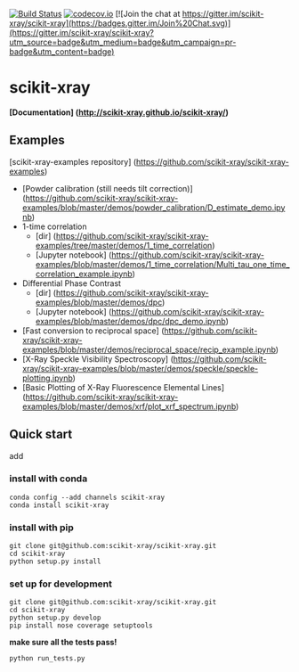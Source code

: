 [![Build Status](https://travis-ci.org/scikit-xray/scikit-xray.svg?branch=master)](https://travis-ci.org/scikit-xray/scikit-xray)
[![codecov.io](http://codecov.io/github/scikit-xray/scikit-xray/coverage.svg?branch=master)](http://codecov.io/github/scikit-xray/scikit-xray?branch=master)
[![Join the chat at https://gitter.im/scikit-xray/scikit-xray](https://badges.gitter.im/Join%20Chat.svg)](https://gitter.im/scikit-xray/scikit-xray?utm_source=badge&utm_medium=badge&utm_campaign=pr-badge&utm_content=badge)

# scikit-xray

**[Documentation] (http://scikit-xray.github.io/scikit-xray/)**

## Examples
[scikit-xray-examples repository] (https://github.com/scikit-xray/scikit-xray-examples)

- [Powder calibration (still needs tilt correction)] (https://github.com/scikit-xray/scikit-xray-examples/blob/master/demos/powder_calibration/D_estimate_demo.ipynb)
- 1-time correlation
  - [dir] (https://github.com/scikit-xray/scikit-xray-examples/tree/master/demos/1_time_correlation)
  - [Jupyter notebook] (https://github.com/scikit-xray/scikit-xray-examples/blob/master/demos/1_time_correlation/Multi_tau_one_time_correlation_example.ipynb)
- Differential Phase Contrast
  - [dir] (https://github.com/scikit-xray/scikit-xray-examples/blob/master/demos/dpc)
  - [Jupyter notebook] (https://github.com/scikit-xray/scikit-xray-examples/blob/master/demos/dpc/dpc_demo.ipynb)
- [Fast conversion to reciprocal space] (https://github.com/scikit-xray/scikit-xray-examples/blob/master/demos/reciprocal_space/recip_example.ipynb)
- [X-Ray Speckle Visibility Spectroscopy] (https://github.com/scikit-xray/scikit-xray-examples/blob/master/demos/speckle/speckle-plotting.ipynb)
- [Basic Plotting of X-Ray Fluorescence Elemental Lines] (https://github.com/scikit-xray/scikit-xray-examples/blob/master/demos/xrf/plot_xrf_spectrum.ipynb)

## Quick start
add

### install with conda

```
conda config --add channels scikit-xray
conda install scikit-xray
```

### install with pip

```
git clone git@github.com:scikit-xray/scikit-xray.git
cd scikit-xray
python setup.py install
```

### set up for development
```
git clone git@github.com:scikit-xray/scikit-xray.git
cd scikit-xray
python setup.py develop
pip install nose coverage setuptools
```
**make sure all the tests pass!**
```
python run_tests.py
```
